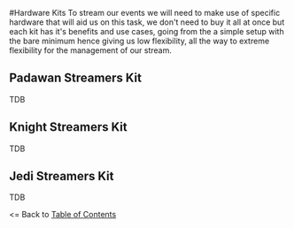 #Hardware Kits
To stream our events we will need to make use of specific hardware that will aid us on this task, we don't need to buy it all at once but each kit has it's benefits and use cases, going from the a simple setup with the bare minimum hence giving us low flexibility, all the way to extreme flexibility for the management of our stream.

## Padawan Streamers Kit
TDB

## Knight Streamers Kit
TDB

## Jedi Streamers Kit
TDB

<= Back to [Table of Contents](../README.md)